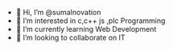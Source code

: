 - 👋 Hi, I’m @sumaInovation
- 👀 I’m interested in  c,c++ js ,plc Programming
- 🌱 I’m currently learning Web Development 
- 💞️ I’m looking to collaborate on IT


<!---
sumaInovation/sumaInovation is a ✨ special ✨ repository because its `README.md` (this file) appears on your GitHub profile.
You can click the Preview link to take a look at your changes.
--->
